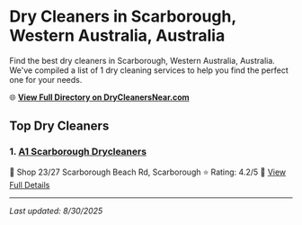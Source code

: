 # Dry Cleaners in Scarborough, Western Australia, Australia

Find the best dry cleaners in Scarborough, Western Australia, Australia. We've compiled a list of 1 dry cleaning services to help you find the perfect one for your needs.

🌐 **[View Full Directory on DryCleanersNear.com](https://drycleanersnear.com/city/Australia/Western%20Australia/Scarborough)**

## Top Dry Cleaners

### 1. [A1 Scarborough Drycleaners](https://drycleanersnear.com/dryCleaner/68ad16b51d9ee695c925333d/a1-scarborough-drycleaners)
📍 Shop 23/27 Scarborough Beach Rd, Scarborough
⭐ Rating: 4.2/5
🔗 [View Full Details](https://drycleanersnear.com/dryCleaner/68ad16b51d9ee695c925333d/a1-scarborough-drycleaners)


---

*Last updated: 8/30/2025*
